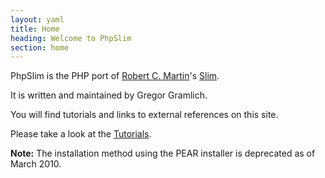 ```yaml
---
layout: yaml
title: Home
heading: Welcome to PhpSlim
section: home
---
```

PhpSlim is the PHP port of 
[Robert C. Martin](http://www.objectmentor.com/omTeam/martin_r.html)'s
[Slim](http://fitnesse.org/FitNesse.UserGuide.SliM).

It is written and maintained by Gregor Gramlich.

You will find tutorials and links to external
references on this site.

Please take a look at the [Tutorials](tutorials.html).

**Note:** The installation method using the PEAR installer is deprecated
as of March 2010.

